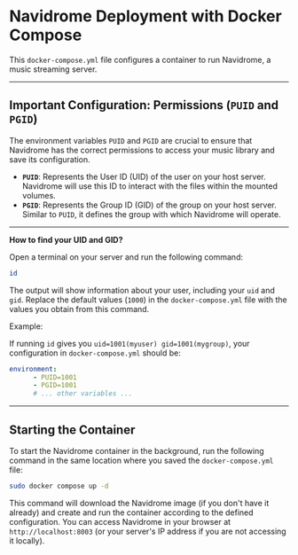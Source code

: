 # Navidrome Deployment with Docker Compose

This `docker-compose.yml` file configures a container to run Navidrome, a music streaming server.

---
## Important Configuration: Permissions (`PUID` and `PGID`)

The environment variables `PUID` and `PGID` are crucial to ensure that Navidrome has the correct permissions to access your music library and save its configuration.

* **`PUID`**: Represents the User ID (UID) of the user on your host server. Navidrome will use this ID to interact with the files within the mounted volumes.
* **`PGID`**: Represents the Group ID (GID) of the group on your host server. Similar to `PUID`, it defines the group with which Navidrome will operate.

---
**How to find your UID and GID?**

Open a terminal on your server and run the following command:

```bash
id
```

The output will show information about your user, including your `uid` and `gid`. Replace the default values (`1000`) in the `docker-compose.yml` file with the values you obtain from this command.

Example:

If running `id` gives you `uid=1001(myuser) gid=1001(mygroup)`, your configuration in `docker-compose.yml` should be:

```yml
environment:
      - PUID=1001
      - PGID=1001
      # ... other variables ...
```

---
## Starting the Container

To start the Navidrome container in the background, run the following command in the same location where you saved the `docker-compose.yml` file:

```bash
sudo docker compose up -d
```

This command will download the Navidrome image (if you don't have it already) and create and run the container according to the defined configuration. You can access Navidrome in your browser at `http://localhost:8003` (or your server's IP address if you are not accessing it locally).